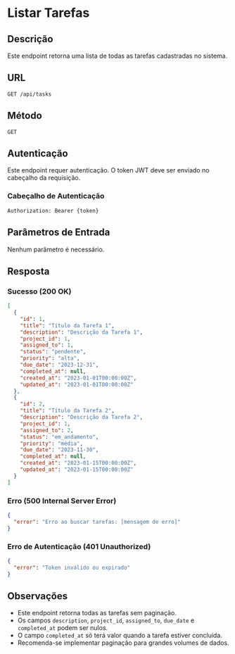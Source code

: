 # Listar Tarefas

## Descrição
Este endpoint retorna uma lista de todas as tarefas cadastradas no sistema.

## URL
```
GET /api/tasks
```

## Método
`GET`

## Autenticação
Este endpoint requer autenticação. O token JWT deve ser enviado no cabeçalho da requisição.

### Cabeçalho de Autenticação
```
Authorization: Bearer {token}
```

## Parâmetros de Entrada
Nenhum parâmetro é necessário.

## Resposta
### Sucesso (200 OK)
```json
[
  {
    "id": 1,
    "title": "Título da Tarefa 1",
    "description": "Descrição da Tarefa 1",
    "project_id": 1,
    "assigned_to": 1,
    "status": "pendente",
    "priority": "alta",
    "due_date": "2023-12-31",
    "completed_at": null,
    "created_at": "2023-01-01T00:00:00Z",
    "updated_at": "2023-01-01T00:00:00Z"
  },
  {
    "id": 2,
    "title": "Título da Tarefa 2",
    "description": "Descrição da Tarefa 2",
    "project_id": 1,
    "assigned_to": 2,
    "status": "em_andamento",
    "priority": "média",
    "due_date": "2023-11-30",
    "completed_at": null,
    "created_at": "2023-01-15T00:00:00Z",
    "updated_at": "2023-01-15T00:00:00Z"
  }
]
```

### Erro (500 Internal Server Error)
```json
{
  "error": "Erro ao buscar tarefas: [mensagem de erro]"
}
```

### Erro de Autenticação (401 Unauthorized)
```json
{
  "error": "Token inválido ou expirado"
}
```

## Observações
- Este endpoint retorna todas as tarefas sem paginação.
- Os campos `description`, `project_id`, `assigned_to`, `due_date` e `completed_at` podem ser nulos.
- O campo `completed_at` só terá valor quando a tarefa estiver concluída.
- Recomenda-se implementar paginação para grandes volumes de dados.
